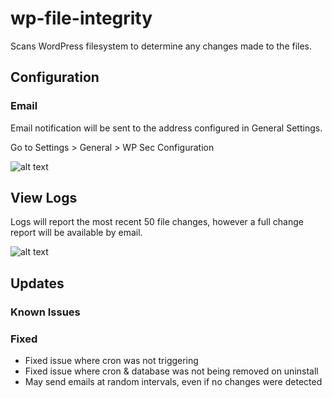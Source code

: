 # wp-file-integrity

Scans WordPress filesystem to determine any changes made to the files.

## Configuration

### Email
Email notification will be sent to the address configured in General Settings.

Go to Settings > General > WP Sec Configuration

![alt text](https://i.imgur.com/5NVTzo3.png "Settings > General > WP Sec Configuration")

## View Logs
Logs will report the most recent 50 file changes, however a full change report will be available by email.

![alt text](https://i.imgur.com/FrV7Qbx.png "File Change Logs")

## Updates

### Known Issues


### Fixed
- Fixed issue where cron was not triggering
- Fixed issue where cron & database was not being removed on uninstall
- May send emails at random intervals, even if no changes were detected
